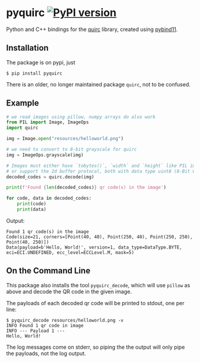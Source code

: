 # pyquirc [![PyPI version](https://badge.fury.io/py/pyquirc.svg)](https://badge.fury.io/py/pyquirc)

Python and C++ bindings for the [quirc](https://github.com/dlbeer/quirc) library, created using [pybind11](https://github.com/pybind/pybind11).

## Installation

The package is on pypi, just

```
$ pip install pyquirc
```

There is an older, no longer maintained package `quirc`, not to be confused.

## Example

```python
# we read images using pillow, numpy arrays do also work
from PIL import Image, ImageOps
import quirc

img = Image.open("resources/helloworld.png")

# we need to convert to 8-bit grayscale for quirc
img = ImageOps.grayscale(img)

# Images must either have `tobytes()`, `width` and `height` like PIL images
# or support the 2d buffer protocal, both with data type uint8 (8-Bit Grayscale)
decoded_codes = quirc.decode(img)

print(f'Found {len(decoded_codes)} qr code(s) in the image')

for code, data in decoded_codes:
    print(code)
    print(data)
```

Output:
```
Found 1 qr code(s) in the image
Code(size=21, corners=[Point(40, 40), Point(250, 40), Point(250, 250), Point(40, 250)])
Data(payload=b'Hello, World!', version=1, data_type=DataType.BYTE, eci=ECI.UNDEFINED, ecc_level=ECCLevel.M, mask=5)
```


## On the Command Line

This package also installs the tool `pyquirc_decode`, which will
use `pillow` as above and decode the QR code in the given image.

The payloads of each decoded qr code will be printed to stdout, one per line:

```
$ pyquirc_decode resources/helloworld.png -v
INFO Found 1 qr code in image
INFO --- Payload 1 ---
Hello, World!
```

The log messages come on stderr, so piping the the output will only pipe
the payloads, not the log output.
